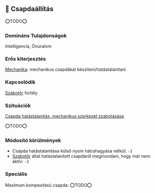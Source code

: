 ## 🔵 Csapdaállítás

⭕TODO⭕

### Domináns Tulajdonságok

Intelligencia, Önuralom

### Erős kiterjesztés

[Mechanika](../fortelyok.altalanos/mechanika.md): mechanikus csapdákat készíteni/hatástalanítani

### Kapcsolódik

[Szabotőr](../fortelyok.altalanos/szabotor.md) fortély


### Szituációk

[Csapda hatástalanítás, mechanikus szerkezet szabotásása](../szituaciok/csapda_hatatalanitas_szabotalas.md)

⭕TODO⭕

### Módosító körülmények

- Csapda hatástalanítása külső nyom hátrahagyása nélkül: `-3`
- [Szabotőr](../fortelyok.altalanos/szabotor.md) által hatástalanított csapdáról megmondani, hogy már nem aktív: `-3`

### Speciális

Maximum kompexitású csapda: ⭕TODO⭕
